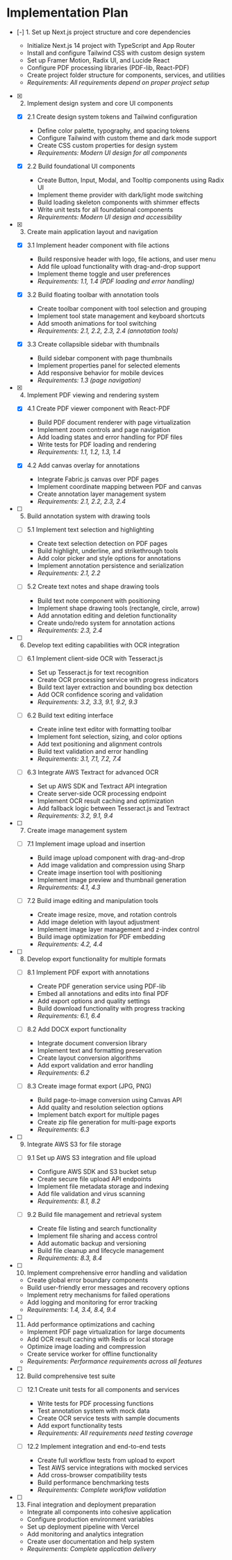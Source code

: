 # Implementation Plan

- [-] 1. Set up Next.js project structure and core dependencies

  - Initialize Next.js 14 project with TypeScript and App Router
  - Install and configure Tailwind CSS with custom design system
  - Set up Framer Motion, Radix UI, and Lucide React
  - Configure PDF processing libraries (PDF-lib, React-PDF)
  - Create project folder structure for components, services, and utilities
  - _Requirements: All requirements depend on proper project setup_

- [x] 2. Implement design system and core UI components

  - [x] 2.1 Create design system tokens and Tailwind configuration

    - Define color palette, typography, and spacing tokens
    - Configure Tailwind with custom theme and dark mode support
    - Create CSS custom properties for design system
    - _Requirements: Modern UI design for all components_

  - [x] 2.2 Build foundational UI components
    - Create Button, Input, Modal, and Tooltip components using Radix UI
    - Implement theme provider with dark/light mode switching
    - Build loading skeleton components with shimmer effects
    - Write unit tests for all foundational components
    - _Requirements: Modern UI design and accessibility_

- [x] 3. Create main application layout and navigation

  - [x] 3.1 Implement header component with file actions

    - Build responsive header with logo, file actions, and user menu
    - Add file upload functionality with drag-and-drop support
    - Implement theme toggle and user preferences
    - _Requirements: 1.1, 1.4 (PDF loading and error handling)_

  - [x] 3.2 Build floating toolbar with annotation tools

    - Create toolbar component with tool selection and grouping
    - Implement tool state management and keyboard shortcuts
    - Add smooth animations for tool switching
    - _Requirements: 2.1, 2.2, 2.3, 2.4 (annotation tools)_

  - [x] 3.3 Create collapsible sidebar with thumbnails
    - Build sidebar component with page thumbnails
    - Implement properties panel for selected elements
    - Add responsive behavior for mobile devices
    - _Requirements: 1.3 (page navigation)_

- [x] 4. Implement PDF viewing and rendering system

  - [x] 4.1 Create PDF viewer component with React-PDF

    - Build PDF document renderer with page virtualization
    - Implement zoom controls and page navigation
    - Add loading states and error handling for PDF files
    - Write tests for PDF loading and rendering
    - _Requirements: 1.1, 1.2, 1.3, 1.4_

  - [x] 4.2 Add canvas overlay for annotations
    - Integrate Fabric.js canvas over PDF pages
    - Implement coordinate mapping between PDF and canvas
    - Create annotation layer management system
    - _Requirements: 2.1, 2.2, 2.3, 2.4_

- [ ] 5. Build annotation system with drawing tools

  - [ ] 5.1 Implement text selection and highlighting

    - Create text selection detection on PDF pages
    - Build highlight, underline, and strikethrough tools
    - Add color picker and style options for annotations
    - Implement annotation persistence and serialization
    - _Requirements: 2.1, 2.2_

  - [ ] 5.2 Create text notes and shape drawing tools
    - Build text note component with positioning
    - Implement shape drawing tools (rectangle, circle, arrow)
    - Add annotation editing and deletion functionality
    - Create undo/redo system for annotation actions
    - _Requirements: 2.3, 2.4_

- [ ] 6. Develop text editing capabilities with OCR integration

  - [ ] 6.1 Implement client-side OCR with Tesseract.js

    - Set up Tesseract.js for text recognition
    - Create OCR processing service with progress indicators
    - Build text layer extraction and bounding box detection
    - Add OCR confidence scoring and validation
    - _Requirements: 3.2, 3.3, 9.1, 9.2, 9.3_

  - [ ] 6.2 Build text editing interface

    - Create inline text editor with formatting toolbar
    - Implement font selection, sizing, and color options
    - Add text positioning and alignment controls
    - Build text validation and error handling
    - _Requirements: 3.1, 7.1, 7.2, 7.4_

  - [ ] 6.3 Integrate AWS Textract for advanced OCR
    - Set up AWS SDK and Textract API integration
    - Create server-side OCR processing endpoint
    - Implement OCR result caching and optimization
    - Add fallback logic between Tesseract.js and Textract
    - _Requirements: 3.2, 9.1, 9.4_

- [ ] 7. Create image management system

  - [ ] 7.1 Implement image upload and insertion

    - Build image upload component with drag-and-drop
    - Add image validation and compression using Sharp
    - Create image insertion tool with positioning
    - Implement image preview and thumbnail generation
    - _Requirements: 4.1, 4.3_

  - [ ] 7.2 Build image editing and manipulation tools
    - Create image resize, move, and rotation controls
    - Add image deletion with layout adjustment
    - Implement image layer management and z-index control
    - Build image optimization for PDF embedding
    - _Requirements: 4.2, 4.4_

- [ ] 8. Develop export functionality for multiple formats

  - [ ] 8.1 Implement PDF export with annotations

    - Create PDF generation service using PDF-lib
    - Embed all annotations and edits into final PDF
    - Add export options and quality settings
    - Build download functionality with progress tracking
    - _Requirements: 6.1, 6.4_

  - [ ] 8.2 Add DOCX export functionality

    - Integrate document conversion library
    - Implement text and formatting preservation
    - Create layout conversion algorithms
    - Add export validation and error handling
    - _Requirements: 6.2_

  - [ ] 8.3 Create image format export (JPG, PNG)
    - Build page-to-image conversion using Canvas API
    - Add quality and resolution selection options
    - Implement batch export for multiple pages
    - Create zip file generation for multi-page exports
    - _Requirements: 6.3_

- [ ] 9. Integrate AWS S3 for file storage

  - [ ] 9.1 Set up AWS S3 integration and file upload

    - Configure AWS SDK and S3 bucket setup
    - Create secure file upload API endpoints
    - Implement file metadata storage and indexing
    - Add file validation and virus scanning
    - _Requirements: 8.1, 8.2_

  - [ ] 9.2 Build file management and retrieval system
    - Create file listing and search functionality
    - Implement file sharing and access control
    - Add automatic backup and versioning
    - Build file cleanup and lifecycle management
    - _Requirements: 8.3, 8.4_

- [ ] 10. Implement comprehensive error handling and validation

  - Create global error boundary components
  - Build user-friendly error messages and recovery options
  - Implement retry mechanisms for failed operations
  - Add logging and monitoring for error tracking
  - _Requirements: 1.4, 3.4, 8.4, 9.4_

- [ ] 11. Add performance optimizations and caching

  - Implement PDF page virtualization for large documents
  - Add OCR result caching with Redis or local storage
  - Optimize image loading and compression
  - Create service worker for offline functionality
  - _Requirements: Performance requirements across all features_

- [ ] 12. Build comprehensive test suite

  - [ ] 12.1 Create unit tests for all components and services

    - Write tests for PDF processing functions
    - Test annotation system with mock data
    - Create OCR service tests with sample documents
    - Add export functionality tests
    - _Requirements: All requirements need testing coverage_

  - [ ] 12.2 Implement integration and end-to-end tests
    - Create full workflow tests from upload to export
    - Test AWS service integrations with mocked services
    - Add cross-browser compatibility tests
    - Build performance benchmarking tests
    - _Requirements: Complete workflow validation_

- [ ] 13. Final integration and deployment preparation
  - Integrate all components into cohesive application
  - Configure production environment variables
  - Set up deployment pipeline with Vercel
  - Add monitoring and analytics integration
  - Create user documentation and help system
  - _Requirements: Complete application delivery_
